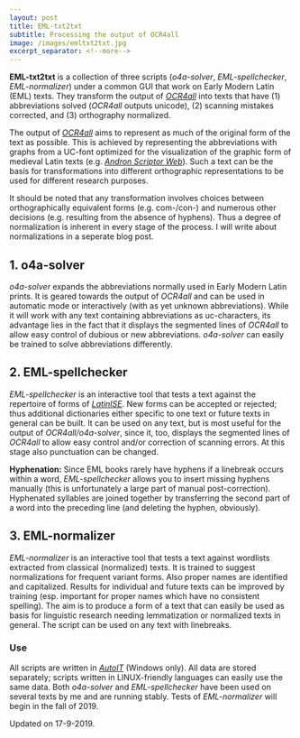 ```yaml
---
layout: post
title: EML-txt2txt
subtitle: Processing the output of OCR4all
image: /images/emltxt2txt.jpg
excerpt_separator: <!--more-->
---
```

**EML-txt2txt** is a collection of three scripts (*o4a-solver*, *EML-spellchecker*, *EML-normalizer*) under a common GUI that work on Early Modern Latin (EML) texts. They transform the output of [*OCR4all*](jramminger.github.io/ocr4all/) into texts that have (1) abbreviations solved (*OCR4all* outputs unicode), (2) scanning mistakes corrected, and (3) orthography normalized. 
<!--more-->

The output of [*OCR4all*](jramminger.github.io/ocr4all/) aims to represent as much of the original form of the text as possible. This is achieved by representing the abbreviations with graphs from a UC-font optimized for the visualization of the graphic form of medieval Latin texts (e.g. [*Andron Scriptor Web*](folk.uib.no/hnooh/mufi/fonts/)). Such a text can be the basis for transformations into different orthographic representations to be used for different research purposes. 

It should be noted that any transformation involves choices between orthographically equivalent forms (e.g. com-/con-) and numerous other decisions (e.g. resulting from the absence of hyphens). Thus a degree of normalization is inherent in every stage of the process. I will write about normalizations in a seperate blog post.

## 1. o4a-solver
*o4a-solver* expands the abbreviations normally used in Early Modern Latin prints. It is geared towards the output of *OCR4all* and can be used in automatic mode or interactively (with as yet unknown abbreviations). While it will work with any text containing abbreviations as uc-characters, its advantage lies in the fact that it displays the segmented lines of *OCR4all* to allow easy control of dubious or new abbreviations. *o4a-solver* can easily be trained to solve abbreviations differently.

## 2. EML-spellchecker
*EML-spellchecker* is an interactive tool that tests a text against the repertoire of forms of [*LatinISE*](jramminger.github.io/corpora/). New forms can be accepted or rejected; thus additional dictionaries either specific to one text or future texts in general can be built. It can be used on any text, but is most useful for the output of *OCR4all/o4a-solver*, since it, too, displays the segmented lines of *OCR4all* to allow easy control and/or correction of scanning errors. At this stage also punctuation can be changed. 

**Hyphenation:** Since EML books rarely have hyphens if a linebreak occurs within a word, *EML-spellchecker* allows you to insert missing hyphens manually (this is unfortunately a large part of manual post-correction). Hyphenated syllables are joined together by transferring the second part of a word into the preceding line (and deleting the hyphen, obviously).

## 3. EML-normalizer
*EML-normalizer*  is an interactive tool that tests a text against wordlists extracted from classical (normalized) texts. It is trained to suggest normalizations for frequent variant forms. Also proper names are identified and capitalized. Results for individual and future texts can be improved by training (esp. important for proper names which have no consistent spelling). The aim is to produce a form of a text that can easily be used as basis for linguistic research needing lemmatization or normalized texts in general. The script can be used on any text with linebreaks.


### Use
All scripts are written  in [*AutoIT*](www.autoitscript.com/site/autoit/) (Windows only). All data are stored separately; scripts written in LINUX-friendly languages can easily use the same data. Both *o4a-solver* and *EML-spellchecker* have been used on several texts by me and are running stably. Tests of *EML-normalizer* will begin in the fall of 2019.


Updated on 17-9-2019.
